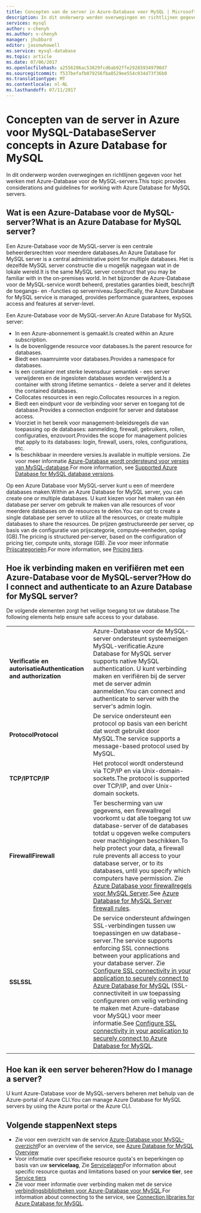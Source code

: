 ```yaml
---
title: Concepten van de server in Azure-Database voor MySQL | Microsoft Docs
description: In dit onderwerp worden overwegingen en richtlijnen gegeven voor het werken met Azure-Database voor de MySQL-servers.
services: mysql
author: v-chenyh
ms.author: v-chenyh
manager: jhubbard
editor: jasonwhowell
ms.service: mysql-database
ms.topic: article
ms.date: 07/06/2017
ms.openlocfilehash: a2556206ac53829fcd6ab92ffe292859349790d7
ms.sourcegitcommit: f537befafb079256fba0529ee554c034d73f36b0
ms.translationtype: MT
ms.contentlocale: nl-NL
ms.lasthandoff: 07/11/2017
---
```

# <a name="server-concepts-in-azure-database-for-mysql"></a><span data-ttu-id="568ec-103">Concepten van de server in Azure voor MySQL-Database</span><span class="sxs-lookup"><span data-stu-id="568ec-103">Server concepts in Azure Database for MySQL</span></span>
<span data-ttu-id="568ec-104">In dit onderwerp worden overwegingen en richtlijnen gegeven voor het werken met Azure-Database voor de MySQL-servers.</span><span class="sxs-lookup"><span data-stu-id="568ec-104">This topic provides considerations and guidelines for working with Azure Database for MySQL servers.</span></span>

## <a name="what-is-an-azure-database-for-mysql-server"></a><span data-ttu-id="568ec-105">Wat is een Azure-Database voor de MySQL-server?</span><span class="sxs-lookup"><span data-stu-id="568ec-105">What is an Azure Database for MySQL server?</span></span>

<span data-ttu-id="568ec-106">Een Azure-Database voor de MySQL-server is een centrale beheerdersrechten voor meerdere databases.</span><span class="sxs-lookup"><span data-stu-id="568ec-106">An Azure Database for MySQL server is a central administrative point for multiple databases.</span></span> <span data-ttu-id="568ec-107">Het is dezelfde MySQL server constructie die u mogelijk nagegaan wat in de lokale wereld.</span><span class="sxs-lookup"><span data-stu-id="568ec-107">It is the same MySQL server construct that you may be familiar with in the on-premises world.</span></span> <span data-ttu-id="568ec-108">In het bijzonder de Azure-Database voor de MySQL-service wordt beheerd, prestaties garanties biedt, beschrijft de toegangs- en -functies op serverniveau.</span><span class="sxs-lookup"><span data-stu-id="568ec-108">Specifically, the Azure Database for MySQL service is managed, provides performance guarantees, exposes access and features at server-level.</span></span>

<span data-ttu-id="568ec-109">Een Azure-Database voor de MySQL-server:</span><span class="sxs-lookup"><span data-stu-id="568ec-109">An Azure Database for MySQL server:</span></span>

- <span data-ttu-id="568ec-110">In een Azure-abonnement is gemaakt.</span><span class="sxs-lookup"><span data-stu-id="568ec-110">Is created within an Azure subscription.</span></span>
- <span data-ttu-id="568ec-111">Is de bovenliggende resource voor databases.</span><span class="sxs-lookup"><span data-stu-id="568ec-111">Is the parent resource for databases.</span></span>
- <span data-ttu-id="568ec-112">Biedt een naamruimte voor databases.</span><span class="sxs-lookup"><span data-stu-id="568ec-112">Provides a namespace for databases.</span></span>
- <span data-ttu-id="568ec-113">Is een container met sterke levensduur semantiek - een server verwijderen en de ingesloten databases worden verwijderd.</span><span class="sxs-lookup"><span data-stu-id="568ec-113">Is a container with strong lifetime semantics - delete a server and it deletes the contained databases.</span></span>
- <span data-ttu-id="568ec-114">Collocates resources in een regio.</span><span class="sxs-lookup"><span data-stu-id="568ec-114">Collocates resources in a region.</span></span>
- <span data-ttu-id="568ec-115">Biedt een eindpunt voor de verbinding voor server en toegang tot de database.</span><span class="sxs-lookup"><span data-stu-id="568ec-115">Provides a connection endpoint for server and database access.</span></span>
- <span data-ttu-id="568ec-116">Voorziet in het bereik voor management-beleidsregels die van toepassing op de databases: aanmelding, firewall, gebruikers, rollen, configuraties, enzovoort.</span><span class="sxs-lookup"><span data-stu-id="568ec-116">Provides the scope for management policies that apply to its databases: login, firewall, users, roles, configurations, etc.</span></span>
- <span data-ttu-id="568ec-117">Is beschikbaar in meerdere versies.</span><span class="sxs-lookup"><span data-stu-id="568ec-117">Is available in multiple versions.</span></span> <span data-ttu-id="568ec-118">Zie voor meer informatie [Azure-Database wordt ondersteund voor versies van MySQL-database](./concepts-supported-versions.md).</span><span class="sxs-lookup"><span data-stu-id="568ec-118">For more information, see [Supported Azure Database for MySQL database versions](./concepts-supported-versions.md).</span></span>

<span data-ttu-id="568ec-119">Op een Azure Database voor MySQL-server kunt u een of meerdere databases maken.</span><span class="sxs-lookup"><span data-stu-id="568ec-119">Within an Azure Database for MySQL server, you can create one or multiple databases.</span></span> <span data-ttu-id="568ec-120">U kunt kiezen voor het maken van één database per server om gebruik te maken van alle resources of voor meerdere databases om de resources te delen.</span><span class="sxs-lookup"><span data-stu-id="568ec-120">You can opt to create a single database per server to utilize all the resources, or create multiple databases to share the resources.</span></span> <span data-ttu-id="568ec-121">De prijzen gestructureerde per server, op basis van de configuratie van prijscategorie, compute-eenheden, opslag (GB).</span><span class="sxs-lookup"><span data-stu-id="568ec-121">The pricing is structured per-server, based on the configuration of pricing tier, compute units, storage (GB).</span></span> <span data-ttu-id="568ec-122">Zie voor meer informatie [Prijscategorieën](./concepts-service-tiers.md).</span><span class="sxs-lookup"><span data-stu-id="568ec-122">For more information, see [Pricing tiers](./concepts-service-tiers.md).</span></span>

## <a name="how-do-i-connect-and-authenticate-to-an-azure-database-for-mysql-server"></a><span data-ttu-id="568ec-123">Hoe ik verbinding maken en verifiëren met een Azure-Database voor de MySQL-server?</span><span class="sxs-lookup"><span data-stu-id="568ec-123">How do I connect and authenticate to an Azure Database for MySQL server?</span></span>

<span data-ttu-id="568ec-124">De volgende elementen zorgt het veilige toegang tot uw database.</span><span class="sxs-lookup"><span data-stu-id="568ec-124">The following elements help ensure safe access to your database.</span></span>

|||
| :-- | :-- |
| <span data-ttu-id="568ec-125">**Verificatie en autorisatie**</span><span class="sxs-lookup"><span data-stu-id="568ec-125">**Authentication and authorization**</span></span> | <span data-ttu-id="568ec-126">Azure-Database voor de MySQL-server ondersteunt systeemeigen MySQL-verificatie.</span><span class="sxs-lookup"><span data-stu-id="568ec-126">Azure Database for MySQL server supports native MySQL authentication.</span></span> <span data-ttu-id="568ec-127">U kunt verbinding maken en verifiëren bij de server met de server admin aanmelden.</span><span class="sxs-lookup"><span data-stu-id="568ec-127">You can connect and authenticate to server with the server's admin login.</span></span> |
| <span data-ttu-id="568ec-128">**Protocol**</span><span class="sxs-lookup"><span data-stu-id="568ec-128">**Protocol**</span></span> | <span data-ttu-id="568ec-129">De service ondersteunt een protocol op basis van een bericht dat wordt gebruikt door MySQL.</span><span class="sxs-lookup"><span data-stu-id="568ec-129">The service supports a message-based protocol used by MySQL.</span></span> |
| <span data-ttu-id="568ec-130">**TCP/IP**</span><span class="sxs-lookup"><span data-stu-id="568ec-130">**TCP/IP**</span></span> | <span data-ttu-id="568ec-131">Het protocol wordt ondersteund via TCP/IP en via Unix-domain-sockets.</span><span class="sxs-lookup"><span data-stu-id="568ec-131">The protocol is supported over TCP/IP, and over Unix-domain sockets.</span></span> |
| <span data-ttu-id="568ec-132">**Firewall**</span><span class="sxs-lookup"><span data-stu-id="568ec-132">**Firewall**</span></span> | <span data-ttu-id="568ec-133">Ter bescherming van uw gegevens, een firewallregel voorkomt u dat alle toegang tot uw database-server of de databases totdat u opgeven welke computers over machtigingen beschikken.</span><span class="sxs-lookup"><span data-stu-id="568ec-133">To help protect your data, a firewall rule prevents all access to your database server, or to its databases, until you specify which computers have permission.</span></span> <span data-ttu-id="568ec-134">Zie [Azure Database voor firewallregels voor MySQL Server](./concepts-firewall-rules.md).</span><span class="sxs-lookup"><span data-stu-id="568ec-134">See [Azure Database for MySQL Server firewall rules](./concepts-firewall-rules.md).</span></span> |
| <span data-ttu-id="568ec-135">**SSL**</span><span class="sxs-lookup"><span data-stu-id="568ec-135">**SSL**</span></span> | <span data-ttu-id="568ec-136">De service ondersteunt afdwingen SSL-verbindingen tussen uw toepassingen en uw database-server.</span><span class="sxs-lookup"><span data-stu-id="568ec-136">The service supports enforcing SSL connections between your applications and your database server.</span></span>  <span data-ttu-id="568ec-137">Zie [Configure SSL connectivity in your application to securely connect to Azure Database for MySQL](./howto-configure-ssl.md) (SSL-connectiviteit in uw toepassing configureren om veilig verbinding te maken met Azure-database voor MySQL) voor meer informatie.</span><span class="sxs-lookup"><span data-stu-id="568ec-137">See [Configure SSL connectivity in your application to securely connect to Azure Database for MySQL](./howto-configure-ssl.md).</span></span> |
|||

## <a name="how-do-i-manage-a-server"></a><span data-ttu-id="568ec-138">Hoe kan ik een server beheren?</span><span class="sxs-lookup"><span data-stu-id="568ec-138">How do I manage a server?</span></span>
<span data-ttu-id="568ec-139">U kunt Azure-Database voor de MySQL-servers beheren met behulp van de Azure-portal of Azure CLI.</span><span class="sxs-lookup"><span data-stu-id="568ec-139">You can manage Azure Database for MySQL servers by using the Azure portal or the Azure CLI.</span></span>

## <a name="next-steps"></a><span data-ttu-id="568ec-140">Volgende stappen</span><span class="sxs-lookup"><span data-stu-id="568ec-140">Next steps</span></span>
- <span data-ttu-id="568ec-141">Zie voor een overzicht van de service [Azure-Database voor MySQL-overzicht](./overview.md)</span><span class="sxs-lookup"><span data-stu-id="568ec-141">For an overview of the service, see [Azure Database for MySQL Overview](./overview.md)</span></span>
- <span data-ttu-id="568ec-142">Voor informatie over specifieke resource quota's en beperkingen op basis van uw **servicelaag**, Zie [Servicelagen](./concepts-service-tiers.md)</span><span class="sxs-lookup"><span data-stu-id="568ec-142">For information about specific resource quotas and limitations based on your **service tier**, see [Service tiers](./concepts-service-tiers.md)</span></span>
- <span data-ttu-id="568ec-143">Zie voor meer informatie over verbinding maken met de service [verbindingsbibliotheken voor Azure-Database voor MySQL](./concepts-connection-libraries.md).</span><span class="sxs-lookup"><span data-stu-id="568ec-143">For information about connecting to the service, see [Connection libraries for Azure Database for MySQL](./concepts-connection-libraries.md).</span></span>

